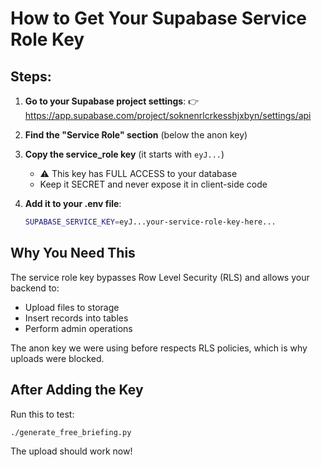 # How to Get Your Supabase Service Role Key

## Steps:

1. **Go to your Supabase project settings**:
   👉 https://app.supabase.com/project/soknenrlcrkesshjxbyn/settings/api

2. **Find the "Service Role" section** (below the anon key)

3. **Copy the service_role key** (it starts with `eyJ...`)
   - ⚠️ This key has FULL ACCESS to your database
   - Keep it SECRET and never expose it in client-side code

4. **Add it to your .env file**:
   ```bash
   SUPABASE_SERVICE_KEY=eyJ...your-service-role-key-here...
   ```

## Why You Need This

The service role key bypasses Row Level Security (RLS) and allows your backend to:
- Upload files to storage
- Insert records into tables
- Perform admin operations

The anon key we were using before respects RLS policies, which is why uploads were blocked.

## After Adding the Key

Run this to test:
```bash
./generate_free_briefing.py
```

The upload should work now!